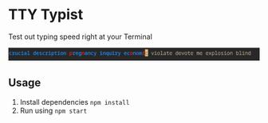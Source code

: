 # TTY Typist
Test out typing speed right at your Terminal

![example-screen-showing-ongoing-typing](./images/screenshot.png)

## Usage
1. Install dependencies `npm install`
2. Run using `npm start`
